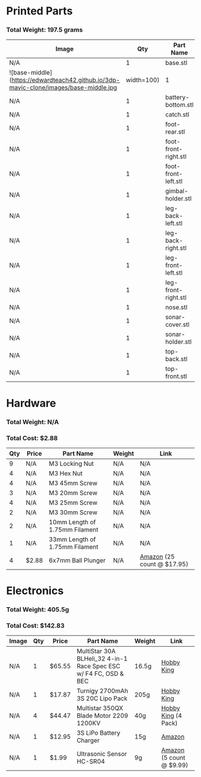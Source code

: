 # Printed Parts
### Total Weight: 197.5 grams
|Image|Qty|Part Name|Weight|
|--|--|--|--|
|N/A|1|base.stl|41g|
|![base-middle](https://edwardteach42.github.io/3dp-mavic-clone/images/base-middle.jpg | width=100)|1|base-middle.stl|33g|
|N/A|1|battery-bottom.stl|9g|
|N/A|1|catch.stl|0.5g|
|N/A|1|foot-rear.stl|4g|
|N/A|1|foot-front-right.stl|2g|
|N/A|1|foot-front-left.stl|2g|
|N/A|1|gimbal-holder.stl|N/A|
|N/A|1|leg-back-left.stl|13g|
|N/A|1|leg-back-right.stl|13g|
|N/A|1|leg-front-left.stl|13g|
|N/A|1|leg-front-right.stl|13g|
|N/A|1|nose.stl|7g|
|N/A|1|sonar-cover.stl|10g|
|N/A|1|sonar-holder.stl|n/a|
|N/A|1|top-back.stl|21g|
|N/A|1|top-front.stl|16g|

# Hardware
### Total Weight: N/A
### Total Cost: $2.88
|Qty|Price|Part Name|Weight|Link|
|--|--|--|--|--|
|9|N/A|M3 Locking Nut|N/A|N/A|
|4|N/A|M3 Hex Nut|N/A|N/A|
|4|N/A|M3 45mm Screw|N/A|N/A|
|3|N/A|M3 20mm Screw|N/A|N/A|
|4|N/A|M3 25mm Screw|N/A|N/A|
|2|N/A|M3 30mm Screw|N/A|N/A|
|2|N/A|10mm Length of 1.75mm Filament|N/A|N/A|
|1|N/A|33mm Length of 1.75mm Filament|N/A|N/A|
|4|$2.88|6x7mm Ball Plunger|N/A|[Amazon](https://goo.gl/kLpeKs) (25 count @ $17.95)|


# Electronics
### Total Weight: 405.5g
### Total Cost: $142.83
|Image|Qty|Price|Part Name|Weight|Link|
|--|--|--|--|--|--|
|N/A|1|$65.55|MultiStar 30A BLHeli_32 4-in-1 Race Spec ESC w/ F4 FC, OSD & BEC|16.5g|[Hobby King](https://goo.gl/zPgEiF)|
|N/A|1|$17.87|Turnigy 2700mAh 3S 20C Lipo Pack|205g|[Hobby King](https://goo.gl/RADM7L)|
|N/A|4|$44.47|Multistar 350QX Blade Motor 2209 1200KV|40g|[Hobby King](https://goo.gl/NUsQkG) (4 Pack)|
|N/A|1|$12.95|3S LiPo Battery Charger|15g|[Amazon](https://goo.gl/7UzD97)|
|N/A|1|$1.99|Ultrasonic Sensor HC-SR04|9g|[Amazon](https://goo.gl/HmXssd) (5 count @ $9.99)|
